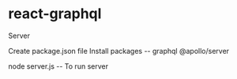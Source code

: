 # react-graphql

Server 

Create package.json file
Install packages -- graphql @apollo/server

node server.js -- To run server